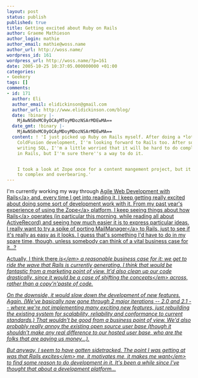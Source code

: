 ```yaml
---
layout: post
status: publish
published: true
title: Getting excited about Ruby on Rails
author: Graeme Mathieson
author_login: mathie
author_email: mathie@woss.name
author_url: http://woss.name/
wordpress_id: 161
wordpress_url: http://woss.name/?p=161
date: 2005-10-25 10:37:05.000000000 +01:00
categories:
- Geekery
tags: []
comments:
- id: 171
  author: Eli
  author_email: elidickinson@gmail.com
  author_url: http://www.elidickinson.com/blog/
  date: !binary |-
    MjAwNS0xMC0yOCAyMToyMDozNSArMDEwMA==
  date_gmt: !binary |-
    MjAwNS0xMC0yOCAyMDoyMDozNSArMDEwMA==
  content: ! 'I just picked up Ruby on Rails myself. After doing a *lot* of heavy-duty
    ColdFusion development, I''m looking forward to Rails too. After so much practice
    writing SQL, I''m a little worried that it will be hard to do complex queries
    in Rails, but I''m sure there''s a way to do it.


    I took a look at Zope once for a content mangement project, but it looked way
    to complex and overbearing.'
---
```

I'm currently working my way through <a href="http:&#47;&#47;www.amazon.co.uk&#47;exec&#47;obidos&#47;ASIN&#47;097669400X&#47;mathieoftheen-21">Agile Web Development with Rails<&#47;a> and, every time I get into reading it, I keep getting really excited about doing some sort of development work with it.  From my past year's experience of using the <a href="http:&#47;&#47;www.zope.org&#47;">Zope<&#47;a> platform, I keep seeing things about how <a href="http:&#47;&#47;www.rubyonrails.org&#47;">Rails<&#47;a> operates (in particular this morning, while reading all about ActiveRecord) and seeing how much easier it is to express particular ideas.  I really want to try a spike of porting <a href="http:&#47;&#47;www.logicalware.com&#47;">MailManager<&#47;a> to Rails, just to see if it's really as easy as it looks.  I guess that's something I'd have to do in my spare time, though, unless somebody can think of a vital business case for it...?

Actually, I think there <em>is<&#47;em> a reasonable business case for it: we get to ride the wave that Rails is currently generating.  I think that would be fantastic from a marketing point of view.  It'd also clean up our code drastically, since it would be a case of shifting the <em>concepts<&#47;em> across, rather than a copy'n'paste of code.

On the downside, it would slow down the development of new features.  Again.  (We've basically now gone through 2 major iterations -- 2.0 and 2.1 -- where we're not implementing many exciting new features, just rebuilding the existing system for scalability, reliability and conformance to current standards.)  That wouldn't be good from a business point of view.  We'd also probably really annoy the existing open source user base (though it shouldn't make any real difference to our hosted user base, who are the folks that are paying us money...).

But anyway, I seem to have gotten sidetracked.  The point I was getting at was that Rails <em>excites<&#47;em> me, it motivates me, it makes me <em>want<&#47;em> to find some reason to do development in it.  It's been a while since I've thought that about a development platform...
